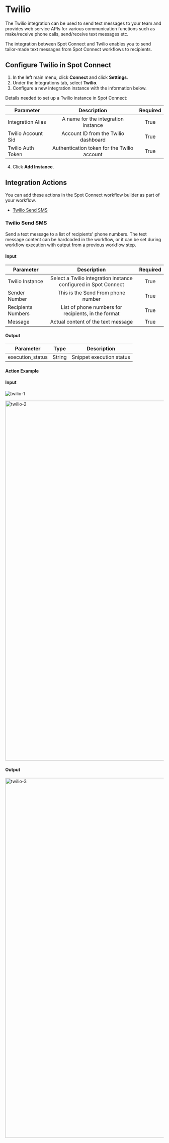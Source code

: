 # Twilio

The Twilio integration can be used to send text messages to your team and provides web service APIs for various communication functions such as make/receive phone calls, send/receive text messages etc. 

The integration between Spot Connect and Twilio enables you to send tailor-made text messages from Spot Connect workflows to recipients. 

## Configure Twilio in Spot Connect 

1. In the left main menu, click **Connect** and click **Settings**.  
2. Under the Integrations tab, select **Twilio**.   
3. Configure a new integration instance with the information below. 

Details needed to set up a Twilio instance in Spot Connect: 

|       Parameter          |                      Description                 |      Required  |
|--------------------------|:------------------------------------------------:|:--------------:|
|      Integration Alias   |     A name for the integration instance          |     True       |
|      Twilio Account Sid  |     Account ID from the Twilio dashboard         |     True       |
|      Twilio Auth Token   |     Authentication token for the Twilio account  |     True       |

4. Click **Add Instance**. 

## Integration Actions 

You can add these actions in the Spot Connect workflow builder as part of your workflow. 

* [Twilio Send SMS](spot-connect/integrations/twilio?id=twilio-send-sms) 

### Twilio Send SMS 

Send a text message to a list of recipients' phone numbers. The text message content can be hardcoded in the workflow, or it can be set during workflow execution with output from a previous workflow step. 

#### Input 

|       Parameter          |                                      Description                                  |      Required  |
|--------------------------|:---------------------------------------------------------------------------------:|:--------------:|
|      Twilio Instance     |     Select a Twilio integration instance configured in Spot Connect               |     True       |
|      Sender Number       |     This is the Send From phone number                                            |     True       |
|      Recipients Numbers  |     List of phone numbers for recipients, in the format <ISD Code><Phone Number>  |     True       |
|      Message             |     Actual content of the text message                                            |     True       |

#### Output 

|       Parameter        |       Type  |            Description        |
|------------------------|:-----------:|:-----------------------------:|
|      execution_status  |     String  |     Snippet execution status  |

#### Action Example 

#### Input 

![twilio-1](https://github.com/spotinst/help/assets/106514736/6b3b404b-b8a9-4497-b59c-878c22caa41e)

<img width="1139" alt="twilio-2" src="https://github.com/spotinst/help/assets/106514736/cc22b72d-3745-4314-9ac5-a1863f74ee92">

#### Output 

<img width="1139" alt="twilio-3" src="https://github.com/spotinst/help/assets/106514736/e32c38de-309b-4797-9bd7-32f079ada1e9">
